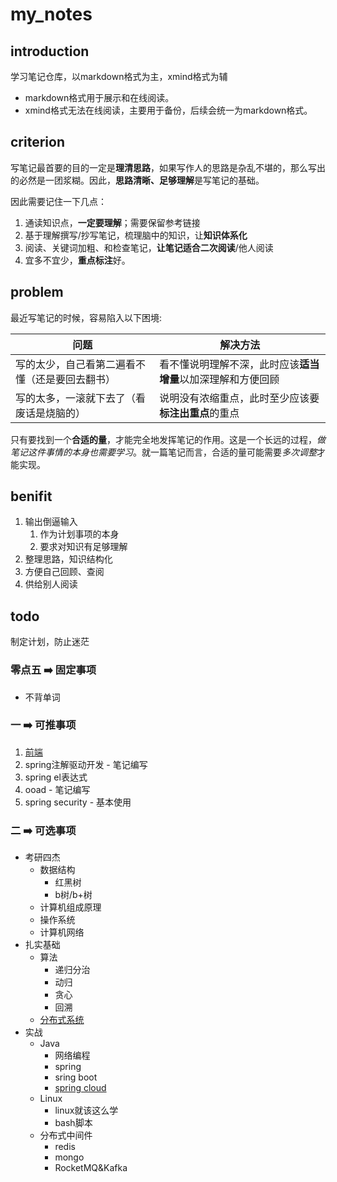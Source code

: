 # my_notes

## introduction
学习笔记仓库，以markdown格式为主，xmind格式为辅
* markdown格式用于展示和在线阅读。
* xmind格式无法在线阅读，主要用于备份，后续会统一为markdown格式。

## criterion
写笔记最首要的目的一定是**理清思路**，如果写作人的思路是杂乱不堪的，那么写出的必然是一团浆糊。因此，**思路清晰、足够理解**是写笔记的基础。

因此需要记住一下几点：
1. 通读知识点，**一定要理解**；需要保留参考链接
2. 基于理解撰写/抄写笔记，梳理脑中的知识，让**知识体系化**
3. 阅读、关键词加粗、和检查笔记，**让笔记适合二次阅读**/他人阅读
4. 宜多不宜少，**重点标注**好。

## problem

最近写笔记的时候，容易陷入以下困境:

|问题|解决方法|
|---|---|
|写的太少，自己看第二遍看不懂（还是要回去翻书）|看不懂说明理解不深，此时应该**适当增量**以加深理解和方便回顾|
|写的太多，一滚就下去了（看废话是烧脑的）|说明没有浓缩重点，此时至少应该要**标注出重点**的重点|


只有要找到一个**合适的量**，才能完全地发挥笔记的作用。这是一个长远的过程，*做笔记这件事情的本身也需要学习*。就一篇笔记而言，合适的量可能需要*多次调整*才能实现。


## benifit
1. 输出倒逼输入
   1. 作为计划事项的本身
   2. 要求对知识有足够理解
2. 整理思路，知识结构化
3. 方便自己回顾、查阅
4. 供给别人阅读

## todo
制定计划，防止迷茫

### 零点五 ➡️ 固定事项
* 不背单词

### 一 ➡️ 可推事项
1. [前端](https://gitee.com/jishupang/web_atlas)
2. spring注解驱动开发 - 笔记编写
3. spring el表达式
4. ooad - 笔记编写
5. spring security - 基本使用

### 二 ➡️ 可选事项
* 考研四杰
  * 数据结构
    * 红黑树
    * b树/b+树
  * 计算机组成原理
  * 操作系统
  * 计算机网络
* 扎实基础
  * 算法
    * 递归分治
    * 动归
    * 贪心
    * 回溯
  * [分布式系统](https://www.bilibili.com/video/BV1qk4y197bB)
* 实战
  * Java
    * 网络编程
    * spring
    * sring boot
    * [spring cloud](https://www.bilibili.com/video/BV18E411x7eT)
  * Linux
    * linux就该这么学
    * bash脚本
  * 分布式中间件
    * redis
    * mongo
    * RocketMQ&Kafka
